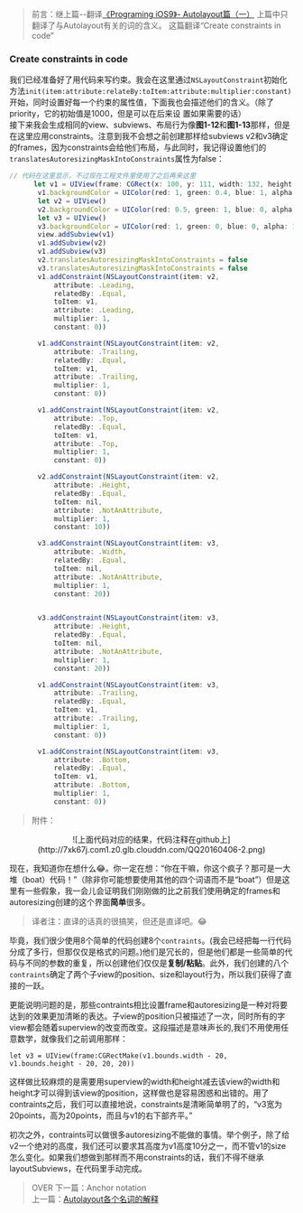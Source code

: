 > 前言：继上篇--翻译[《Programing iOS9》- Autolayout篇（一）](http://qiuncheng.com/2016/04/04/35-Autolayout-translate-01/)
> 上篇中只翻译了与Autolayout有关的词的含义。
> 这篇翻译“Create constraints in code”

### Create constraints in code
我们已经准备好了用代码来写约束。我会在这里通过`NSLayoutConstraint`初始化方法`init(item:attribute:relateBy:toItem:attribute:multiplier:constant)`开始，同时设置好每一个约束的属性值，下面我也会描述他们的含义。（除了priority，它的初始值是1000，但是可以在后来设 置如果需要的话）<br >
接下来我会生成相同的view、subviews、布局行为像**图1-12**和**图1-13**那样，但是在这里应用constraints。注意到我不会想之前创建那样给subviews v2和v3确定的frames，因为constraints会给他们布局，与此同时，我记得设置他们的`translatesAutoresizingMaskIntoConstraints`属性为false：
```javascript
// 代码在这里显示，不过现在工程文件里使用了之后再来这里
      let v1 = UIView(frame: CGRect(x: 100, y: 111, width: 132, height: 194))
       v1.backgroundColor = UIColor(red: 1, green: 0.4, blue: 1, alpha: 1)
       let v2 = UIView()
       v2.backgroundColor = UIColor(red: 0.5, green: 1, blue: 0, alpha: 1)
       let v3 = UIView()
       v3.backgroundColor = UIColor(red: 1, green: 0, blue: 0, alpha: 1)
       view.addSubview(v1)
       v1.addSubview(v2)
       v1.addSubview(v3)
       v2.translatesAutoresizingMaskIntoConstraints = false
       v3.translatesAutoresizingMaskIntoConstraints = false
       v1.addConstraint(NSLayoutConstraint(item: v2,
           attribute: .Leading,
           relatedBy: .Equal,
           toItem: v1,
           attribute: .Leading,
           multiplier: 1,
           constant: 0))

       v1.addConstraint(NSLayoutConstraint(item: v2,
           attribute: .Trailing,
           relatedBy: .Equal,
           toItem: v1,
           attribute: .Trailing,
           multiplier: 1,
           constant: 0))

       v1.addConstraint(NSLayoutConstraint(item: v2,
           attribute: .Top,
           relatedBy: .Equal,
           toItem: v1,
           attribute: .Top,
           multiplier: 1,
           constant: 0))

       v2.addConstraint(NSLayoutConstraint(item: v2,
           attribute: .Height,
           relatedBy: .Equal,
           toItem: nil,
           attribute: .NotAnAttribute,
           multiplier: 1,
           constant: 10))

       v3.addConstraint(NSLayoutConstraint(item: v3,
           attribute: .Width,
           relatedBy: .Equal,
           toItem: nil,
           attribute: .NotAnAttribute,
           multiplier: 1,
           constant: 20))


       v3.addConstraint(NSLayoutConstraint(item: v3,
           attribute: .Height,
           relatedBy: .Equal,
           toItem: nil,
           attribute: .NotAnAttribute,
           multiplier: 1,
           constant: 20))

       v1.addConstraint(NSLayoutConstraint(item: v3,
           attribute: .Trailing,
           relatedBy: .Equal,
           toItem: v1,
           attribute: .Trailing,
           multiplier: 1,
           constant: 0))

       v1.addConstraint(NSLayoutConstraint(item: v3,
           attribute: .Bottom,
           relatedBy: .Equal,
           toItem: v1,
           attribute: .Bottom,
           multiplier: 1,
           constant: 0))
```
> 附件：
<center>![上面代码对应的结果，代码注释在github上](http://7xk67j.com1.z0.glb.clouddn.com/QQ20160406-2.png)</center>

现在，我知道你在想什么😂。你一定在想：“你在干嘛，你这个疯子？那可是一大堆（boat）代码！”（除非你可能想要使用其他的四个词语而不是“boat”）但是这里有一些假象，我一会儿会证明我们刚刚做的比之前我们使用确定的frames和autoresizing创建的这个界面**简单**很多。
> 译者注：直译的话真的很搞笑，但还是直译吧。😂

毕竟，我们很少使用8个简单的代码创建8个`contraints`。(我会已经把每一行代码分成了多行，但那仅仅是格式的问题。)他们是冗长的，但是他们都是一些简单的代码与不同的参数的重复，所以创建他们仅仅是**复制/粘贴**。此外，我们创建的八个`contraints`确定了两个子view的position、size和layout行为，所以我们获得了直接的一跃。

更能说明问题的是，那些contraints相比设置frame和autoresizing是一种对将要达到的效果更加清晰的表达。子view的position只被描述了一次，同时所有的字view都会随着superview的改变而改变。这段描述是意味声长的,我们不用使用任意数学，就像我们之前调用那样：
```
let v3 = UIView(frame:CGRectMake(v1.bounds.width - 20,
v1.bounds.height - 20, 20, 20))
```
这样做比较麻烦的是需要用superview的width和height减去该view的width和height才可以得到该view的position，这样做也是容易困惑和出错的。用了contraints之后，我们可以直接地说，constraints是清晰简单明了的，“v3宽为20points，高为20points，而且与v1的右下部齐平。”

初次之外，contraints可以做很多autoresizing不能做的事情。举个例子，除了给v2一个绝对的高度，我们还可以要求其高度为v1高度10分之一，而不管v1的size怎么变化。如果我们想做到那样而不用constraints的话，我们不得不继承layoutSubviews，在代码里手动完成。
>OVER
下一篇：Anchor notation<br >
上一篇：[Autolayout各个名词的解释](http://qiuncheng.com/2016/04/04/35-Autolayout-translate-01/)